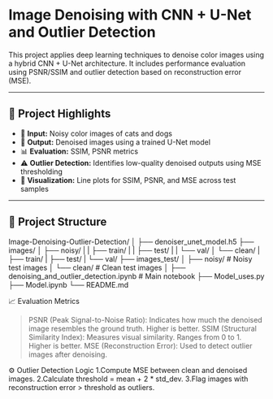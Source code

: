 # Image Denoising with CNN + U-Net and Outlier Detection

This project applies deep learning techniques to denoise color images using a hybrid CNN + U-Net architecture. It includes performance evaluation using PSNR/SSIM and outlier detection based on reconstruction error (MSE).

---

## 🧠 Project Highlights

- 📸 **Input:** Noisy color images of cats and dogs
- 🧼 **Output:** Denoised images using a trained U-Net model
- 📊 **Evaluation:** SSIM, PSNR metrics
- ⚠️ **Outlier Detection:** Identifies low-quality denoised outputs using MSE thresholding
- 🧪 **Visualization:** Line plots for SSIM, PSNR, and MSE across test samples

---

## 📂 Project Structure

Image-Denoising-Outlier-Detection/
│
├── denoiser_unet_model.h5 
├── images/
│ ├── noisy/ 
| |   ├── train/ 
| |   ├── test/ 
| |   └── val/ 
│ └── clean/ 
|     ├── train/ 
|     ├── test/ 
|     └── val/ 
├── images_test/
│ ├── noisy/ # Noisy test images
│ └── clean/ # Clean test images
│
├── denoising_and_outlier_detection.ipynb # Main notebook
├── Model_uses.py 
├── Model.ipynb 
└── README.md


📈 Evaluation Metrics
> PSNR (Peak Signal-to-Noise Ratio): Indicates how much the denoised image resembles the ground truth. Higher is better.
> SSIM (Structural Similarity Index): Measures visual similarity. Ranges from 0 to 1. Higher is better.
> MSE (Reconstruction Error): Used to detect outlier images after denoising.

⚙️ Outlier Detection Logic
  1.Compute MSE between clean and denoised images.
  2.Calculate threshold = mean + 2 * std_dev. 
  3.Flag images with reconstruction error > threshold as outliers.

